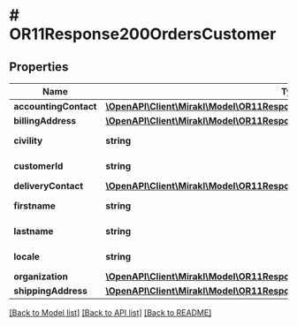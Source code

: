 # # OR11Response200OrdersCustomer

## Properties

Name | Type | Description | Notes
------------ | ------------- | ------------- | -------------
**accountingContact** | [**\OpenAPI\Client\Mirakl\Model\OR11Response200OrdersCustomerAccountingContact**](OR11Response200OrdersCustomerAccountingContact.md) |  | [optional]
**billingAddress** | [**\OpenAPI\Client\Mirakl\Model\OR11Response200OrdersCustomerBillingAddress**](OR11Response200OrdersCustomerBillingAddress.md) |  | [optional]
**civility** | **string** | Customer&#39;s civility | [optional]
**customerId** | **string** | Customer&#39;s identifier | [optional]
**deliveryContact** | [**\OpenAPI\Client\Mirakl\Model\OR11Response200OrdersCustomerDeliveryContact**](OR11Response200OrdersCustomerDeliveryContact.md) |  | [optional]
**firstname** | **string** | Customer&#39;s first name | [optional]
**lastname** | **string** | Customer&#39;s last name | [optional]
**locale** | **string** | Customer&#39;s locale | [optional]
**organization** | [**\OpenAPI\Client\Mirakl\Model\OR11Response200OrdersCustomerOrganization**](OR11Response200OrdersCustomerOrganization.md) |  | [optional]
**shippingAddress** | [**\OpenAPI\Client\Mirakl\Model\OR11Response200OrdersCustomerShippingAddress**](OR11Response200OrdersCustomerShippingAddress.md) |  | [optional]

[[Back to Model list]](../../README.md#models) [[Back to API list]](../../README.md#endpoints) [[Back to README]](../../README.md)
